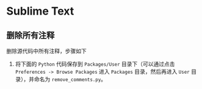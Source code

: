 # Sublime Text


## 删除所有注释

删除源代码中所有注释，步骤如下

1. 将下面的 `Python` 代码保存到 `Packages/User` 目录下（可以通过点击 `Preferences -> Browse Packages` 进入 `Packages` 目录，然后再进入 `User` 目录），并命名为 `remove_comments.py`。

```python

```
